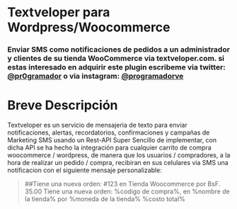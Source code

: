 # Textveloper para Wordpress/Woocommerce
### Enviar SMS como notificaciones de pedidos a un administrador y clientes de su tienda WooCommerce via textveloper.com. si estas interesado en adquirir este plugin escribeme via twitter: [@pr0gramador](https://www.twitter.com/pr0gramador "@pr0gramador") o via instagram: [@programadorve](https://www.instagram.com/programadorve "@programadorve")

Breve Descripción
=================
Textveloper es un servicio de mensajeria de texto para enviar notificaciones, alertas, recordatorios, confirmaciones y campañas de Marketing SMS usando un Rest-API Super Sencillo de implementar, con dicha API se ha hecho la integración para cualquier carrito de compra woocommerce / wordpress, de manera que los usuarios / compradores, a la hora de realizar un pedido / compra, recibiran en sus celulares via SMS una notificacion con el siguiente mensaje personalizable:

>##Tiene una nueva orden: #123 en Tienda Woocommerce por BsF. 35.00
>Tiene una nueva orden: %codigo de compra%, en %nombre de la tienda% por %moneda de la tienda% %costo total%
